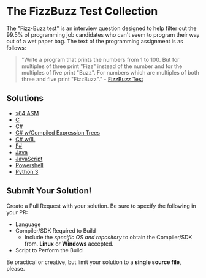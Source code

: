 # The FizzBuzz Test Collection

The "Fizz-Buzz test" is an interview question designed to help filter out the 99.5% of programming job candidates who can't seem to program their way out of a wet paper bag. The text of the programming assignment is as follows: 

> "Write a program that prints the numbers from 1 to 100. But for multiples of three print "Fizz" instead of the number and for the multiples of five print "Buzz". For numbers which are multiples of both three and five print "FizzBuzz"." - [FizzBuzz Test](http://wiki.c2.com/?FizzBuzzTest)

## Solutions

* [x64 ASM](src/ASM/x64)
* [C](src/C)
* [C#](src/CSharp)
* [C# w/Compiled Expression Trees](src/CSharpExpressions)
* [C# w/IL](src/CSharpIL)
* [F#](src/FSharp)
* [Java](src/Java)
* [JavaScript](src/JavaScript)
* [Powershell](src/Powershell)
* [Python 3](src/Python)

## Submit Your Solution!

Create a Pull Request with your solution.  Be sure to specify the following in your PR:

* Language
* Compiler/SDK Required to Build    
  * Include the _specific OS and repository_ to obtain the Compiler/SDK from.  **Linux** or **Windows** accepted.
* Script to Perform the Build

Be practical or creative, but limit your solution to a **single source file**, please.

